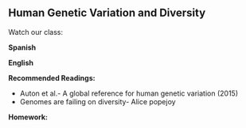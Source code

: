## Human Genetic Variation and Diversity ##

Watch our class:

**Spanish**

**English** 

**Recommended Readings:**
- Auton et al.- A global reference for human genetic variation (2015)
- Genomes are failing on diversity- Alice popejoy

**Homework:**
  
